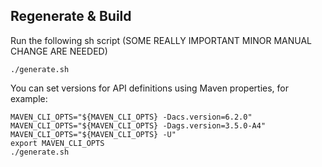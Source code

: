 ## Regenerate & Build

Run the following sh script (SOME REALLY IMPORTANT MINOR MANUAL CHANGE ARE NEEDED)

```console
./generate.sh
```

You can set versions for API definitions using Maven properties, for example:
```console
MAVEN_CLI_OPTS="${MAVEN_CLI_OPTS} -Dacs.version=6.2.0"
MAVEN_CLI_OPTS="${MAVEN_CLI_OPTS} -Dags.version=3.5.0-A4"
MAVEN_CLI_OPTS="${MAVEN_CLI_OPTS} -U"
export MAVEN_CLI_OPTS
./generate.sh
```
